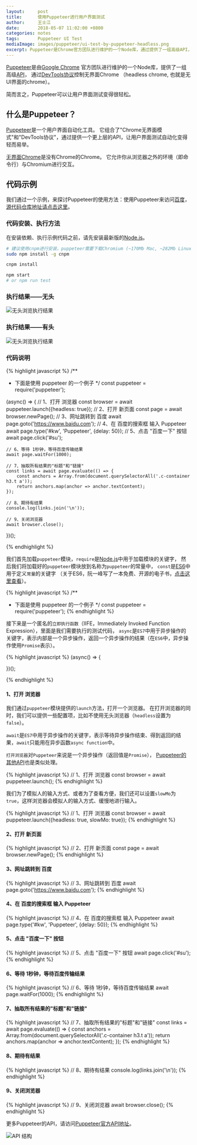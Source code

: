 ```yaml
---
layout:     post
title:      使用Puppeteer进行用户界面测试
author:     王士江
date:       2018-05-07 11:02:00 +0800
categories: notes
tags:       Puppeteer UI Test
mediaImage: images/puppeteer/ui-test-by-puppeteer-headless.png
excerpt: Puppeteer是Chrome官方团队进行维护的一个Node库，通过提供了一组高级API，可以让用户界面测试变得很轻松。
---
```


[Puppeteer](https://github.com/GoogleChrome/puppeteer)是由[Google Chrome](https://github.com/GoogleChrome)
官方团队进行维护的一个Node库，提供了一组高级[API](https://github.com/GoogleChrome/puppeteer/blob/master/docs/api.md)，
通过[DevTools协议](https://chromedevtools.github.io/devtools-protocol/)控制无界面Chrome
（headless chrome, 也就是无UI界面的chrome）。

简而言之，Puppeteer可以让用户界面测试变得很轻松。

## 什么是Puppeteer？

[Puppeteer](https://github.com/GoogleChrome/puppeteer)是一个用户界面自动化工具。
它组合了"Chrome无界面模式"和"DevTools协议"，通过提供一个更上层的API，让用户界面测试自动化变得轻而易举。

[无界面Chrome](https://developers.google.com/web/updates/2017/04/headless-chrome)是没有Chrome的Chrome。
它允许你从浏览器之外的环境（即命令行）与Chromium进行交互。

## 代码示例

我们通过一个示例，来探讨Puppeteer的使用方法：使用Puppeteer来访问[百度](https://www.baidu.com)，
[源代码仓库地址请点击这里](https://github.com/wongjohn/ui-test-by-puppeteer)。

### 代码安装、执行方法

在安装依赖、执行示例代码之前，请先安装最新版的[Node.js](https://nodejs.org/)。

```bash
# 建议使用cnpm进行安装，puppeteer需要下载Chromium (~170Mb Mac, ~282Mb Linux, ~280Mb Win)
sudo npm install -g cnpm

cnpm install

npm start
# or npm run test
```

### 执行结果——无头

![无头浏览执行结果](/images/puppeteer/ui-test-by-puppeteer-headless.png)

### 执行结果——有头

![无头浏览执行结果](/images/puppeteer/ui-test-by-puppeteer-running.png)

### 代码说明


{% highlight javascript %}
/**
 * 下面是使用 puppeteer 的一个例子
 */
const puppeteer = require('puppeteer');

(async() => {
    // 1、打开 浏览器
    const browser = await puppeteer.launch({headless: true});
    // 2、打开 新页面
    const page = await browser.newPage();
    // 3、网址跳转到 百度
    await page.goto('https://www.baidu.com');
    // 4、在 百度的搜索框 输入 Puppeteer
    await page.type('#kw', 'Puppeteer', {delay: 50});
    // 5、点击 "百度一下" 按钮
    await page.click('#su');

    // 6、等待 1秒钟，等待百度传输结果
    await page.waitFor(1000);

    // 7、抽取所有结果的"标题"和"链接"
    const links = await page.evaluate(() => {
        const anchors = Array.from(document.querySelectorAll('.c-container h3.t a'));
        return anchors.map(anchor => anchor.textContent);
    });

    // 8、期待有结果
    console.log(links.join('\n'));

    // 9、关闭浏览器
    await browser.close();
})();

{% endhighlight %}

我们首先加载`puppeteer`模块，`require`是[Node.js](https://nodejs.org/)中用于加载模块的关键字，
然后我们将加载好的`puppeteer`模块放到名称为`puppeteer`的常量中，
`const`是[ES6](http://es6.ruanyifeng.com/)中用于定义`常量`的关键字
（关于ES6，阮一峰写了一本免费、开源的电子书，[点击这里查看](http://es6.ruanyifeng.com/)）。

{% highlight javascript %}
/**
 * 下面是使用 puppeteer 的一个例子
 */
const puppeteer = require('puppeteer');
{% endhighlight %}

接下来是一个匿名的`立即执行函数`（IIFE，Immediately Invoked Function Expression），里面是我们需要执行的测试代码，
`async`是`ES7`中用于异步操作的关键字，表示内部是一个异步操作，返回一个异步操作的结果（在`ES6`中，异步操作使用`Promise`表示）。

{% highlight javascript %}
(async() => {

})();

{% endhighlight %}

#### 1、打开 浏览器

我们通过`puppeteer`模块提供的`launch`方法，打开一个浏览器。
在打开浏览器的同时，我们可以提供一些配置项，比如不使用无头浏览器（`headless`设置为`false`）。

`await`是`ES7`中用于异步操作的关键字，表示等待异步操作结束、得到返回的结果，`await`只能用在异步函数`async function`中。

`打开浏览器`对`Puppeteer`来说是一个异步操作（返回值是`Promise`），
[Puppeteer的其他API](https://github.com/GoogleChrome/puppeteer/blob/master/docs/api.md)也是类似处理。

{% highlight javascript %}
// 1、打开 浏览器
const browser = await puppeteer.launch();
{% endhighlight %}

我们为了模拟人的输入方式、或者为了查看方便，我们还可以设置`slowMo`为`true`，这样浏览器会模拟人的输入方式、缓慢地进行输入。

{% highlight javascript %}
// 1、打开 浏览器
const browser = await puppeteer.launch({headless: true, slowMo: true});
{% endhighlight %}

#### 2、打开 新页面

{% highlight javascript %}
// 2、打开 新页面
const page = await browser.newPage();
{% endhighlight %}

#### 3、网址跳转到 百度

{% highlight javascript %}
// 3、网址跳转到 百度
await page.goto('https://www.baidu.com');
{% endhighlight %}

#### 4、在 百度的搜索框 输入 Puppeteer

{% highlight javascript %}
// 4、在 百度的搜索框 输入 Puppeteer
await page.type('#kw', 'Puppeteer', {delay: 50});
{% endhighlight %}

#### 5、点击 "百度一下" 按钮

{% highlight javascript %}
// 5、点击 "百度一下" 按钮
await page.click('#su');
{% endhighlight %}

#### 6、等待 1秒钟，等待百度传输结果

{% highlight javascript %}
// 6、等待 1秒钟，等待百度传输结果
await page.waitFor(1000);
{% endhighlight %}

#### 7、抽取所有结果的"标题"和"链接"

{% highlight javascript %}
// 7、抽取所有结果的"标题"和"链接"
const links = await page.evaluate(() => {
    const anchors = Array.from(document.querySelectorAll('.c-container h3.t a'));
    return anchors.map(anchor => anchor.textContent);
});
{% endhighlight %}

#### 8、期待有结果

{% highlight javascript %}
// 8、期待有结果
console.log(links.join('\n'));
{% endhighlight %}

#### 9、关闭浏览器

{% highlight javascript %}
// 9、关闭浏览器
await browser.close();
{% endhighlight %}

更多Puppeteer的API，请访问[Puppeteer官方API地址](https://github.com/GoogleChrome/puppeteer/blob/master/docs/api.md)。

![API 结构](/images/puppeteer/puppeteer-api-hierarchy.png)